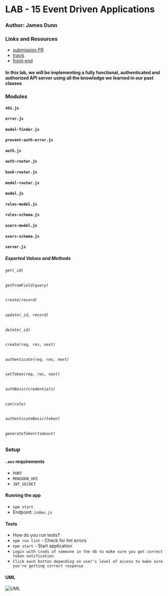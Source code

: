 # LAB - 15 Event Driven Applications

### Author: James Dunn

### Links and Resources

- [submission PR](https://github.com/james-401-advanced-javascript/lab-15/pull/1)
- [travis](https://travis-ci.com/james-401-advanced-javascript/lab-15)
- [front-end](https://jamesdunn-lab-15.herokuapp.com)

#### In this lab, we will be implementing a fully functional, authenticated and authorized API server using all the knowledge we learned in our past classes

### Modules

#### `401.js`

#### `error.js`

#### `model-finder.js`

#### `prevent-auth-error.js`

#### `auth.js`

#### `auth-router.js`

#### `book-router.js`

#### `model-router.js`

#### `model.js`

#### `roles-model.js`

#### `roles-schema.js`

#### `users-model.js`

#### `users-schema.js`

#### `server.js`

##### Exported Values and Methods

###### `get(_id)`

###### `getFromField(query)`

###### `create(record)`

###### `update(_id, record)`

###### `delete(_id)`

###### `create(req, res, next)`

###### `authenticate(req, res, next)`

###### `setToken(req, res, next)`

###### `authBasic(credentials)`

###### `can(role)`

###### `authenticateBasic(token)`

###### `generateToken(timeout)`

### Setup

#### `.env` requirements

- `PORT`
- `MONGODB_URI`
- `JWT_SECRET`

#### Running the app

- `npm start`
- Endpoint: `index.js`

#### Tests

- How do you run tests?
- `npm run lint` - Check for lint errors
- `npm start` - Start application
- `Login with creds of someone in the db to make sure you get correct token notification`
- `Click each button depending on user's level of access to make sure you're getting correct response`

#### UML

![UML](./images/lab-15.jpg)

